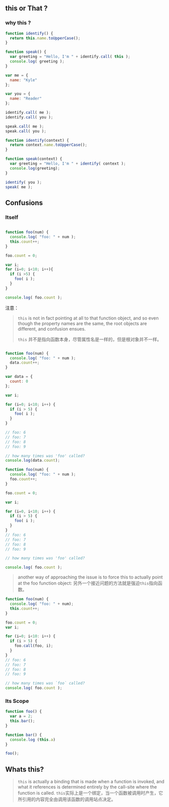 ## this or That ?


### why this ?

```javascript
function identify() {
  return this.name.toUpperCase();
}

function speak() {
  var greeting = "Hello, I'm " + identify.call( this );
  console.log( greeting );
}

var me = {
  name: "Kyle"
};

var you = {
  name: "Reader"
};

identify.call( me );
identify.call( you );

speak.call( me );
speak.call( you );
```

```javascript
function identify(context) {
  return context.name.toUpperCase();
}

function speak(context) {
  var greeting = "Hello, I'm " + identify( context );
  console.log(greeting);
}

identify( you );
speak( me );
```

## Confusions

### Itself

```javascript

function foo(num) {
  console.log( "foo: " + num );
  this.count++;
}

foo.count = 0;

var i;
for (i=0; i<10; i++){
  if (i >5) {
    foo( i );
  }
}

console.log( foo.count );
```

注意：
> `this` is not in fact pointing at all to that function object, and so even though the property names are the same, the root objects are different, and confusion ensues.
>
> `this` 并不是指向函数本身，尽管属性名是一样的，但是根对象并不一样。

```javascript

function foo(num) {
  console.log( "foo: " + num );
  data.count++;
}

var data = {
  count: 0
};

var i;

for (i=0; i<10; i++) {
  if (i > 5) {
    foo( i );
  }
}

// foo: 6
// foo: 7
// foo: 8
// foo: 9

// how many times was 'foo' called?
console.log(data.count);

```

```javascript
function foo(num) {
  console.log( "foo: " + num );
  foo.count++;
}

foo.count = 0;

var i;

for (i=0, i<10; i++) {
  if (i > 5) {
    foo( i );
  }
}
// foo: 6
// foo: 7
// foo: 8
// foo: 9

// how many times was 'foo' called?

console.log( foo.count );
```
>another way of approaching the issue is to force this to actually point at the foo function object:
另外一个接近问题的方法就是强迫`this`指向函数。

```javascript
function foo(num) {
  console.log( "foo: " + num);
  this.count++;
}

foo.count = 0;
var i;

for (i=0; i<10: i++) {
  if (i > 5) {
    foo.call(foo, i);
  }
}
// foo: 6
// foo: 7
// foo: 8
// foo: 9

// how many times was `foo` called?
console.log( foo.count );
```
### Its Scope

```javascript
function foo() {
  var a = 2;
  this.bar();
}

function bar() {
  console.log (this.a)
}

foo();
```
## Whats this?

>`this` is actually a binding that is made when a function is invoked, and what it references is determined entirely by the call-site where the function is called.
`this`实际上是一个绑定，当一个函数被调用时产生，它所引用的内容完全由调用该函数的调用站点决定。